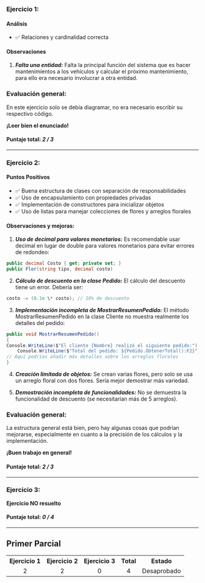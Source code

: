 ### Ejercicio 1:

#### Análisis

- ✅ Relaciones y cardinalidad correcta

#### Observaciones

1. **_Falta una entidad:_**
   Falta la principal función del sistema que es hacer mantenimientos a los vehículos y calcular el próximo mantenimiento, para ello era necesario involucrar a otra entidad.

### Evaluación general:

En este ejercicio solo se debía diagramar, no era necesario escribir su respectivo código.

**¡Leer bien el enunciado!**

#### Puntaje total: _2 / 3_

---

### Ejercicio 2:

#### Puntos Positivos

- ✅ Buena estructura de clases con separación de responsabilidades
- ✅ Uso de encapsulamiento con propiedades privadas
- ✅ Implementación de constructores para inicializar objetos
- ✅ Uso de listas para manejar colecciones de flores y arreglos florales

#### Observaciones y mejoras:

1. **_Uso de decimal para valores monetarios:_**
   Es recomendable usar decimal en lugar de double para valores monetarios para evitar errores de redondeo:

```csharp
public decimal Costo { get; private set; }
public Flor(string tipo, decimal costo)
```

2. **_Cálculo de descuento en la clase Pedido:_**
   El cálculo del descuento tiene un error. Debería ser:

```csharp
costo -= (0.1m \* costo); // 10% de descuento
```

3. **_Implementación incompleta de MostrarResumenPedido:_**
   El método MostrarResumenPedido en la clase Cliente no muestra realmente los detalles del pedido:

```csharp
public void MostrarResumenPedido()
{
Console.WriteLine($"El cliente {Nombre} realizó el siguiente pedido:");
    Console.WriteLine($"Total del pedido: ${Pedido.ObtenerTotal():F2}");
// Aquí podrías añadir más detalles sobre los arreglos florales
}
```

4. **_Creación limitada de objetos:_**
   Se crean varias flores, pero solo se usa un arreglo floral con dos flores. Sería mejor demostrar más variedad.

5. **_Demostración incompleta de funcionalidades:_**
   No se demuestra la funcionalidad de descuento (se necesitarían más de 5 arreglos).

### Evaluación general:

La estructura general está bien, pero hay algunas cosas que podrían mejorarse, especialmente en cuanto a la precisión de los cálculos y la implementación.

**¡Buen trabajo en general!**

#### Puntaje total: _2 / 3_

---

### Ejercicio 3:

**Ejercicio NO resuelto**

#### Puntaje total: _0 / 4_

---

## Primer Parcial

<table>
  <tr>
    <th>Ejercicio 1</th>
    <th>Ejercicio 2</th>
    <th>Ejercicio 3</th>
    <th>Total</th>
    <th>Estado</th>
  </tr>
  <tr>
    <td align="center">2</td>
    <td align="center">2</td>
    <td align="center">0</td>
    <td align="center">4</td>
    <td align="center">Desaprobado</td>
  </tr>
</table>

